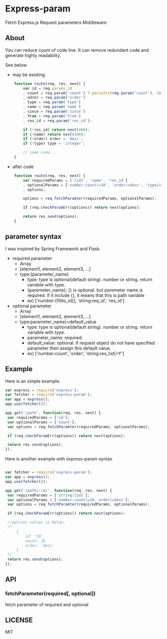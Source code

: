 # Express-param

  Fetch Express.js Request parameters Middleware

## About
You can reduce count of code line. It can remove redundant code and generate highly  readability.

See below.

- may be existing
```js
	function route(req, res, next) {
    	var id = req.params.id
        , count = req.param('count') ? parseInt(req.param('count'), 10) : 10
        , odrer = req.param('order')
        , type = req.param('type')
        , name = req.param('name')
        , since = req.param('since')
        , from = req.param('from')
        , res_id = req.param('res_id');

        if (!res_id) return next(400);
        if (!name) return next(400);
        if (!order) order = 'desc';
        if (!type) type = 'integer';

        // some code...
    }
```
- after code
```js
	function route(req, res, next) {
    	var requiredParams = ['{id}', 'name', 'res_id']
        , optionalParams = ['number:count|=10', 'order|=desc', 'type|=integer', 'since', 'from']
        , options;

        options = req.fetchParamter(requiredParams, optionalParams);

    	if (req.checkParamErr(options)) return next(options);

		return res.send(options);
    }
```

## parameter syntax
I was inspired by Spring Framework and Flask.
- required parameter
	- Array
    - [element1, element2, element3, ...]
    - type:{parameter_name}
    	- type: type is optional(default string). number or string. return variable with type.
        - {paremeter_name}: {} is optional. but paremeter name is required. if it include {}, it means that this is path variable
        - ex) ['number:{flitto_id}], 'string:req_id', 'res_id']
- optional parameter
	- Array
    - [element1, element2, element3, ...]
    - type:parameter_name|=default_value
    	- type: type is optional(default string). number or string. return variable with type.
        - parameter_name: required.
        - default_value: optional. if request object do not have specified parameter then assign this default value.
        - ex) ['number:count', 'order', 'string:res_list|=Y']


## Example
   Here is an simple example.
   ```js
   var express = require('express');
   var fetcher = require('express-param');
   var app = express();
   app.use(fetcher());

   app.get('/path', function(req, res, next) {
   	var requiredParams = ['id'];
    var optionalParams = ['count'];
   	var options = req.fetchParamter(requiredParams, optionalParams);

    if (req.checkParamErr(options)) return next(options);

    return res.send(options);
   });
   ```

   Here is another example with express-param syntax
   ```js

   var fetcher = require('express-param');
   var app = express();
   app.use(fetcher());

   app.get('/path/:id/', function(req, res, next) {
   	var requiredParams = ['string:{id}'];
    var optionalParams = ['number:count|=10, order|=desc'];
   	var options = req.fetchParamter(requiredParams, optionalParams);

    if (req.checkParamErr(options)) return next(options);

    //options values is below.
    /*
    	{
        	id: '10',
            count: 10
            order: 'desc'
        }
    */
    return res.send(options);
   });
   ```
## API
### fetchParameter(required[, optional])
fetch parameter of required and optional

## LICENSE
MIT


